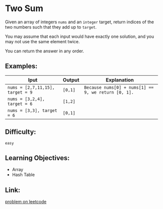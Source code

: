 # Two Sum

Given an array of integers `nums` and an `integer` target, return indices of the two numbers such that they add up to `target`.

You may assume that each input would have exactly one solution, and you may not use the same element twice.

You can return the answer in any order.


## Examples:
|Iput|Output|Explanation
-----|------|----------
`nums = [2,7,11,15], target = 9`|`[0,1]`|`Because nums[0] + nums[1] == 9, we return [0, 1].`
`nums = [3,2,4], target = 6`|`[1,2]`| 
`nums = [3,3], target = 6`|`[0,1]`|

## Difficulty:

`easy`

## Learning Objectives:

+ Array
+ Hash Table



## Link:

[problem on leetcode](https://leetcode.com/problems/two-sum/)
